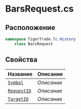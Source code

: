 
# BarsRequest.cs
## Расположение
```csharp
namespace TigerTrade.Tc.History  
    class BarsRequest
```

## Свойства
| Название | Описание |
| --- | --- |
| [`Symbol`](./svoistva/Symbol.md) | *Описание* |
| [`RequestID`](./svoistva/RequestID.md) | *Описание* |
| [`TargetID`](./svoistva/TargetID.md) | *Описание* |
